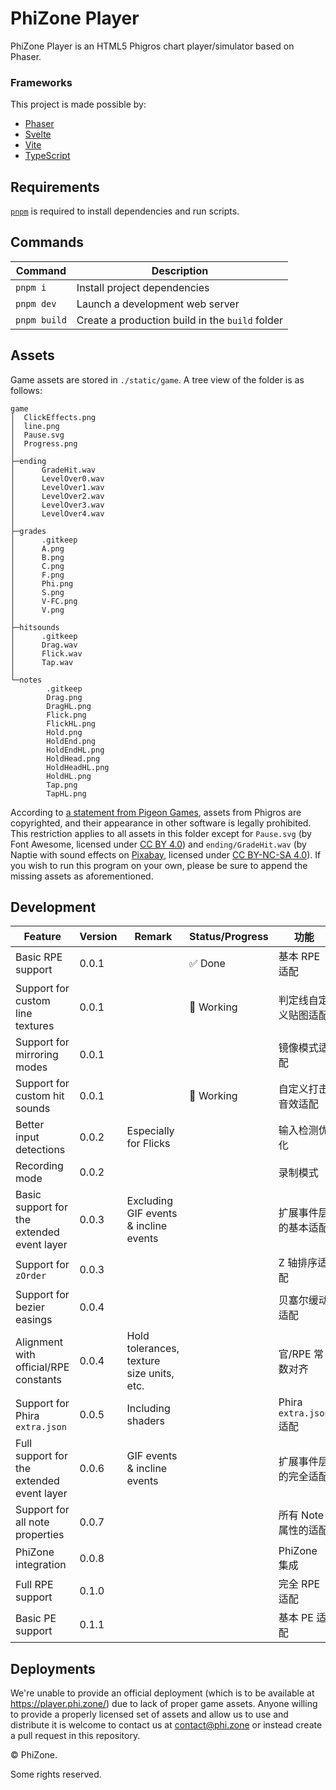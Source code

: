 # PhiZone Player

PhiZone Player is an HTML5 Phigros chart player/simulator based on Phaser.

### Frameworks

This project is made possible by:

- [Phaser](https://github.com/phaserjs/phaser)
- [Svelte](https://github.com/sveltejs/kit)
- [Vite](https://github.com/vitejs/vite)
- [TypeScript](https://github.com/microsoft/TypeScript)

## Requirements

[`pnpm`](https://pnpm.io) is required to install dependencies and run scripts.

## Commands

| Command      | Description                                     |
| ------------ | ----------------------------------------------- |
| `pnpm i`     | Install project dependencies                    |
| `pnpm dev`   | Launch a development web server                 |
| `pnpm build` | Create a production build in the `build` folder |

## Assets

Game assets are stored in `./static/game`. A tree view of the folder is as follows:

```
game
│  ClickEffects.png
│  line.png
│  Pause.svg
│  Progress.png
│
├─ending
│      GradeHit.wav
│      LevelOver0.wav
│      LevelOver1.wav
│      LevelOver2.wav
│      LevelOver3.wav
│      LevelOver4.wav
│
├─grades
│      .gitkeep
│      A.png
│      B.png
│      C.png
│      F.png
│      Phi.png
│      S.png
│      V-FC.png
│      V.png
│
├─hitsounds
│      .gitkeep
│      Drag.wav
│      Flick.wav
│      Tap.wav
│
└─notes
        .gitkeep
        Drag.png
        DragHL.png
        Flick.png
        FlickHL.png
        Hold.png
        HoldEnd.png
        HoldEndHL.png
        HoldHead.png
        HoldHeadHL.png
        HoldHL.png
        Tap.png
        TapHL.png
```

According to [a statement from Pigeon Games](https://www.bilibili.com/opus/624904779363026292), assets from Phigros are copyrighted, and their appearance in other software is legally prohibited. This restriction applies to all assets in this folder except for `Pause.svg` (by Font Awesome, licensed under [CC BY 4.0](http://creativecommons.org/licenses/by/4.0)) and `ending/GradeHit.wav` (by Naptie with sound effects on [Pixabay](https://pixabay.com), licensed under [CC BY-NC-SA 4.0](https://creativecommons.org/licenses/by-nc-sa/4.0/)). If you wish to run this program on your own, please be sure to append the missing assets as aforementioned.

## Development

| Feature                                    | Version | Remark                                    | Status/Progress | 功能                    |
| ------------------------------------------ | ------- | ----------------------------------------- | --------------- | ----------------------- |
| Basic RPE support                          | 0.0.1   |                                           | ✅ Done         | 基本 RPE 适配           |
| Support for custom line textures           | 0.0.1   |                                           | 🚧 Working      | 判定线自定义贴图适配    |
| Support for mirroring modes                | 0.0.1   |                                           |                 | 镜像模式适配            |
| Support for custom hit sounds              | 0.0.1   |                                           | 🚧 Working      | 自定义打击音效适配      |
| Better input detections                    | 0.0.2   | Especially for Flicks                     |                 | 输入检测优化            |
| Recording mode                             | 0.0.2   |                                           |                 | 录制模式                |
| Basic support for the extended event layer | 0.0.3   | Excluding GIF events & incline events     |                 | 扩展事件层的基本适配    |
| Support for `zOrder`                       | 0.0.3   |                                           |                 | Z 轴排序适配            |
| Support for bezier easings                 | 0.0.4   |                                           |                 | 贝塞尔缓动适配          |
| Alignment with official/RPE constants      | 0.0.4   | Hold tolerances, texture size units, etc. |                 | 官/RPE 常数对齐         |
| Support for Phira `extra.json`             | 0.0.5   | Including shaders                         |                 | Phira `extra.json` 适配 |
| Full support for the extended event layer  | 0.0.6   | GIF events & incline events               |                 | 扩展事件层的完全适配    |
| Support for all note properties            | 0.0.7   |                                           |                 | 所有 Note 属性的适配    |
| PhiZone integration                        | 0.0.8   |                                           |                 | PhiZone 集成            |
| Full RPE support                           | 0.1.0   |                                           |                 | 完全 RPE 适配           |
| Basic PE support                           | 0.1.1   |                                           |                 | 基本 PE 适配            |

## Deployments

We're unable to provide an official deployment (which is to be available at https://player.phi.zone/) due to lack of proper game assets. Anyone willing to provide a properly licensed set of assets and allow us to use and distribute it is welcome to contact us at [contact@phi.zone](mailto:contact@phi.zone) or instead create a pull request in this repository.

&copy; PhiZone.

Some rights reserved.
